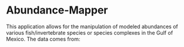 # Abundance-Mapper

This application allows for the manipulation of modeled abundances of various fish/invertebrate species or species complexes in the Gulf of Mexico. The data comes from: 